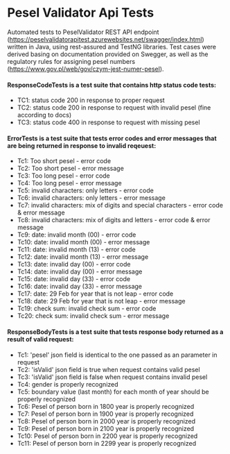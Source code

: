 # Pesel Validator Api Tests

Automated tests to PeselValidator REST API endpoint (https://peselvalidatorapitest.azurewebsites.net/swagger/index.html) written in Java, using rest-assured and TestNG libraries. Test cases were derived basing on documentation provided on Swegger, as well as the regulatory rules for assigning pesel numbers (https://www.gov.pl/web/gov/czym-jest-numer-pesel).

#### ResponseCodeTests is a test suite that contains http status code tests:

* TC1: status code 200 in response to proper request
* TC2: status code 200 in response to request with invalid pesel (fine according to docs)
* TC3: status code 400 in response to request with missing pesel

#### ErrorTests is a test suite that tests error codes and error messages that are being returned in response to invalid reqeuest:

* Tc1: Too short pesel - error code
* Tc2: Too short pesel - error message
* Tc3: Too long pesel - error code
* Tc4: Too long pesel - error message
* Tc5: invalid characters: only letters - error code
* Tc6: invalid characters: only letters - error message
* Tc7: invalid characters: mix of digits and special characters - error code & error message
* Tc8: invalid characters: mix of digits and letters - error code & error message
* Tc9: date: invalid month (00) - error code
* Tc10: date: invalid month (00) - error message
* Tc11: date: invalid month (13) - error code
* Tc12: date: invalid month (13) - error message
* Tc13: date: invalid day (00) - error code
* Tc14: date: invalid day (00) - error message
* Tc15: date: invalid day (33) - error code
* Tc16: date: invalid day (33) - error message
* Tc17: date: 29 Feb for year that is not leap - error code
* Tc18: date: 29 Feb for year that is not leap - error message
* Tc19: check sum: invalid check sum - error code
* Tc20: check sum: invalid check sum - error message

#### ResponseBodyTests is a test suite that tests response body returned as a result of valid request:

* Tc1: 'pesel' json field is identical to the one passed as an parameter in request
* Tc2: 'isValid' json field is true when request contains valid pesel 
* Tc3: 'isValid' json field is false when request contains invalid pesel
* Tc4: gender is properly recognized 
* Tc5: boundary value (last month) for each month of year should be properly recognized
* Tc6: Pesel of person born in 1800 year is properly recognized
* Tc7: Pesel of person born in 1900 year is properly recognized
* Tc8: Pesel of person born in 2000 year is properly recognized
* Tc9: Pesel of person born in 2100 year is properly recognized
* Tc10: Pesel of person born in 2200 year is properly recognized
* Tc11: Pesel of person born in 2299 year  is properly recognized
